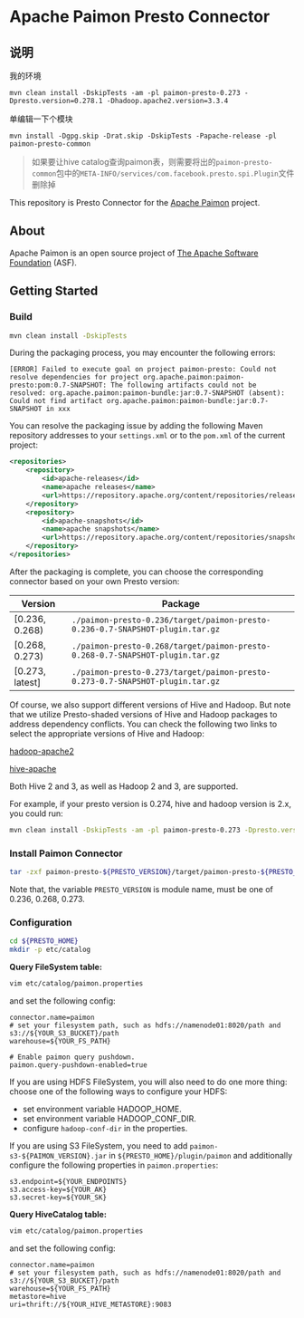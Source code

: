 # Apache Paimon Presto Connector

## 说明
我的环境
```shell
mvn clean install -DskipTests -am -pl paimon-presto-0.273 -Dpresto.version=0.278.1 -Dhadoop.apache2.version=3.3.4
```

单编辑一下个模块
```shell
mvn install -Dgpg.skip -Drat.skip -DskipTests -Papache-release -pl paimon-presto-common
```
> 如果要让hive catalog查询paimon表，则需要将出的`paimon-presto-common`包中的`META-INFO/services/com.facebook.presto.spi.Plugin`文件删除掉














This repository is Presto Connector for the [Apache Paimon](https://paimon.apache.org/) project.

## About

Apache Paimon is an open source project of [The Apache Software Foundation](https://apache.org/) (ASF).

## Getting Started

### Build

```bash
mvn clean install -DskipTests
```

During the packaging process, you may encounter the following errors: 

```
[ERROR] Failed to execute goal on project paimon-presto: Could not resolve dependencies for project org.apache.paimon:paimon-presto:pom:0.7-SNAPSHOT: The following artifacts could not be resolved: org.apache.paimon:paimon-bundle:jar:0.7-SNAPSHOT (absent): Could not find artifact org.apache.paimon:paimon-bundle:jar:0.7-SNAPSHOT in xxx
```

You can resolve the packaging issue by adding the following Maven repository addresses to your `settings.xml` or to the `pom.xml` of the current project: 

```xml
<repositories>
    <repository>
        <id>apache-releases</id>
        <name>apache releases</name>
        <url>https://repository.apache.org/content/repositories/releases/</url>
    </repository>
    <repository>
        <id>apache-snapshots</id>
        <name>apache snapshots</name>
        <url>https://repository.apache.org/content/repositories/snapshots/</url>
    </repository>
</repositories>
```

After the packaging is complete, you can choose the corresponding connector based on your own Presto version: 

| Version         | Package                                                                       |
|-----------------|-------------------------------------------------------------------------------|
| [0.236, 0.268)  | `./paimon-presto-0.236/target/paimon-presto-0.236-0.7-SNAPSHOT-plugin.tar.gz` |
| [0.268, 0.273)  | `./paimon-presto-0.268/target/paimon-presto-0.268-0.7-SNAPSHOT-plugin.tar.gz` |
| [0.273, latest] | `./paimon-presto-0.273/target/paimon-presto-0.273-0.7-SNAPSHOT-plugin.tar.gz` |

Of course, we also support different versions of Hive and Hadoop. But note that we utilize 
Presto-shaded versions of Hive and Hadoop packages to address dependency conflicts. 
You can check the following two links to select the appropriate versions of Hive and Hadoop:

[hadoop-apache2](https://mvnrepository.com/artifact/com.facebook.presto.hadoop/hadoop-apache2)

[hive-apache](https://mvnrepository.com/artifact/com.facebook.presto.hive/hive-apache)

Both Hive 2 and 3, as well as Hadoop 2 and 3, are supported.

For example, if your presto version is 0.274, hive and hadoop version is 2.x, you could run:

```bash
mvn clean install -DskipTests -am -pl paimon-presto-0.273 -Dpresto.version=0.274 -Dhadoop.apache2.version=2.7.4-9 -Dhive.apache.version=1.2.2-2
```

### Install Paimon Connector

```bash
tar -zxf paimon-presto-${PRESTO_VERSION}/target/paimon-presto-${PRESTO_VERSION}-${PAIMON_VERSION}-plugin.tar.gz -C ${PRESTO_HOME}/plugin
```

Note that, the variable `PRESTO_VERSION` is module name, must be one of 0.236, 0.268, 0.273.

### Configuration

```bash
cd ${PRESTO_HOME}
mkdir -p etc/catalog
```

**Query FileSystem table:**

```bash
vim etc/catalog/paimon.properties
```

and set the following config:

```properties
connector.name=paimon
# set your filesystem path, such as hdfs://namenode01:8020/path and s3://${YOUR_S3_BUCKET}/path
warehouse=${YOUR_FS_PATH}

# Enable paimon query pushdown.
paimon.query-pushdown-enabled=true
```

If you are using HDFS FileSystem, you will also need to do one more thing: choose one of the following ways to configure your HDFS:

- set environment variable HADOOP_HOME.
- set environment variable HADOOP_CONF_DIR.
- configure `hadoop-conf-dir` in the properties.

If you are using S3 FileSystem, you need to add `paimon-s3-${PAIMON_VERSION}.jar` in `${PRESTO_HOME}/plugin/paimon` and additionally configure the following properties in `paimon.properties`:

```properties
s3.endpoint=${YOUR_ENDPOINTS}
s3.access-key=${YOUR_AK}
s3.secret-key=${YOUR_SK}
```

**Query HiveCatalog table:**

```bash
vim etc/catalog/paimon.properties
```

and set the following config:

```properties
connector.name=paimon
# set your filesystem path, such as hdfs://namenode01:8020/path and s3://${YOUR_S3_BUCKET}/path
warehouse=${YOUR_FS_PATH}
metastore=hive
uri=thrift://${YOUR_HIVE_METASTORE}:9083
```




